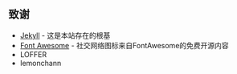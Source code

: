 

## 致谢

* [Jekyll](https://github.com/jekyll/jekyll) - 这是本站存在的根基
* [Font Awesome](<https://fontawesome.com/>) - 社交网络图标来自FontAwesome的免费开源内容
* LOFFER 
* lemonchann



